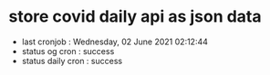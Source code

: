 # store covid daily api as json data

- last cronjob : Wednesday, 02 June 2021 02:12:44
- status og cron : success
- status daily cron : success
      
      
